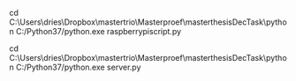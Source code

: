 cd C:\Users\dries\Dropbox\mastertrio\Masterproef\masterthesisDecTask\python
C:/Python37/python.exe raspberrypiscript.py

cd C:\Users\dries\Dropbox\mastertrio\Masterproef\masterthesisDecTask\python
C:/Python37/python.exe server.py

